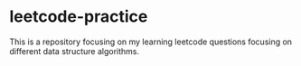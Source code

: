 # leetcode-practice
This is a repository focusing on my learning leetcode questions focusing on different data structure algorithms. 
